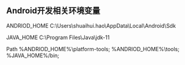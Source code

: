 ## Android开发相关环境变量

ANDRIOD_HOME  C:\Users\shuaihui.hao\AppData\Local\Android\Sdk

JAVA_HOME    C:\Program Files\Java\jdk-11


Path
%ANDRIOD_HOME%\platform-tools;
%ANDRIOD_HOME%\tools;
%JAVA_HOME%/bin;